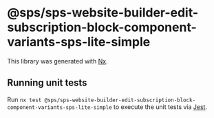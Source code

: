 # @sps/sps-website-builder-edit-subscription-block-component-variants-sps-lite-simple

This library was generated with [Nx](https://nx.dev).

## Running unit tests

Run `nx test @sps/sps-website-builder-edit-subscription-block-component-variants-sps-lite-simple` to execute the unit tests via [Jest](https://jestjs.io).
